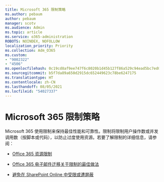```yaml
---
title: Microsoft 365 限制策略
ms.author: pebaum
author: pebaum
manager: scotv
ms.audience: Admin
ms.topic: article
ms.service: o365-administration
ROBOTS: NOINDEX, NOFOLLOW
localization_priority: Priority
ms.collection: Adm_O365
ms.custom:
- "9002322"
- "4506"
ms.openlocfilehash: 0c19cd8af9ee747f6c8020b1d45b127f86a529c94ead5bc7ed08e0f74f332b65
ms.sourcegitcommit: b5f7da89a650d2915dc652449623c78be6247175
ms.translationtype: HT
ms.contentlocale: zh-CN
ms.lasthandoff: 08/05/2021
ms.locfileid: "54027337"
---
```

# <a name="microsoft-365-throttle-policies"></a>Microsoft 365 限制策略

Microsoft 365 使用限制来保持最佳性能和可靠性。限制将限制用户操作数或并发调用数（按脚本或代码），以防止过度使用资源。若要了解限制的详细信息，请参阅：

- [Office 365 资源限制](https://docs.microsoft.com/office365/Enterprise/office-365-resource-limits)

- [Office 365 电子邮件迁移关于限制的最佳做法](https://docs.microsoft.com/exchange/mailbox-migration/office-365-migration-best-practices#office-365-throttling)

- [避免在 SharePoint Online 中受限或遭屏蔽](https://docs.microsoft.com/sharepoint/dev/general-development/how-to-avoid-getting-throttled-or-blocked-in-sharepoint-online)

